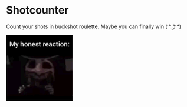 # Shotcounter

Count your shots in buckshot roulette. Maybe you can finally win ( ͡° ͜ʖ ͡°)

![my honest reaction](./reaction.gif)
